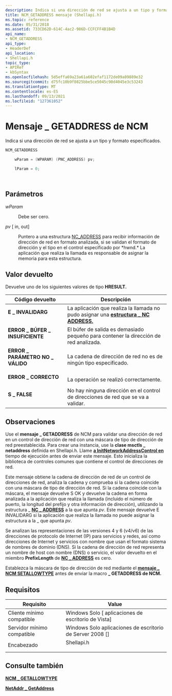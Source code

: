 ```yaml
---
description: Indica si una dirección de red se ajusta a un tipo y formato especificados.
title: NCM_GETADDRESS mensaje (Shellapi.h)
ms.topic: reference
ms.date: 05/31/2018
ms.assetid: 733CD62D-614C-4ac2-986D-CCFCFF4B1B4D
api_name:
- NCM_GETADDRESS
api_type:
- HeaderDef
api_location:
- Shellapi.h
topic_type:
- APIRef
- kbSyntax
ms.openlocfilehash: 5d5effa69a23a61a602efaf1172de09a09889e32
ms.sourcegitcommit: d75fc10b9f0825bbe5ce5045c90d4045e3c53243
ms.translationtype: MT
ms.contentlocale: es-ES
ms.lasthandoff: 09/13/2021
ms.locfileid: "127361052"
---
```

# <a name="ncm_getaddress-message"></a>Mensaje \_ GETADDRESS de NCM

Indica si una dirección de red se ajusta a un tipo y formato especificados.


```C++
NCM_GETADDRESS

    wParam = (WPARAM) (PNC_ADDRESS) pv;

    lParam = 0;            

            
```



## <a name="parameters"></a>Parámetros

<dl> <dt>

*wParam* 
</dt> <dd>Debe ser cero.</dd> <dt>

*pv* \[ in, out\]
</dt> <dd>Puntero a una estructura <a href="/windows/win32/api/shellapi/ns-shellapi-nc_address">NC_ADDRESS</a> para recibir información de dirección de red en formato analizada, si se validan el formato de dirección y el tipo en el control especificado por *hwnd.* La aplicación que realiza la llamada es responsable de asignar la memoria para esta estructura.</dd> </dl>

## <a name="return-value"></a>Valor devuelto

Devuelve uno de los siguientes valores de tipo **HRESULT.**



| Código devuelto                                                                                                | Descripción                                                                                          |
|------------------------------------------------------------------------------------------------------------|------------------------------------------------------------------------------------------------------|
| <dl> <dt>**E \_ INVALIDARG**</dt> </dl>               | La aplicación que realiza la llamada no pudo asignar una [**estructura \_ NC ADDRESS.**](/windows/win32/api/shellapi/ns-shellapi-nc_address)<br/> |
| <dl> <dt>**ERROR \_ BÚFER \_ INSUFICIENTE**</dt> </dl> | El búfer de salida es demasiado pequeño para contener la dirección de red analizada.<br/>                           |
| <dl> <dt>**ERROR \_ PARÁMETRO NO \_ VÁLIDO**</dt> </dl>   | La cadena de dirección de red no es de ningún tipo especificado.<br/>                                  |
| <dl> <dt>**ERROR \_ CORRECTO**</dt> </dl>              | La operación se realizó correctamente.<br/>                                                             |
| <dl> <dt>**S \_ FALSE**</dt> </dl>                    | No hay ninguna dirección en el control de direcciones de red que se va a validar.<br/>                           |



 

## <a name="remarks"></a>Observaciones

Use el **mensaje \_ GETADDRESS** de NCM para validar una dirección de red en un control de dirección de red con una máscara de tipo de dirección de red preestablecida. Para crear una instancia, use la **clase msctls \_ netaddress** definida en Shellapi.h. Llame [**a InitNetworkAddressControl en**](/windows/desktop/api/Shellapi/nf-shellapi-initnetworkaddresscontrol) tiempo de ejecución antes de enviar este mensaje. Esto inicializa la biblioteca de controles comunes que contiene el control de direcciones de red.

Este mensaje obtiene la cadena de dirección de red de un control de direcciones de red, analiza la cadena y comprueba si la cadena coincide con una máscara de tipo de dirección de red. Si la cadena coincide con la máscara, el mensaje devuelve S OK y devuelve la cadena en forma analizada a la aplicación que realiza la llamada (incluido el número de puerto, la longitud del prefijo y otra información de dirección), utilizando la estructura \_ [**NC \_ ADDRESS**](/windows/win32/api/shellapi/ns-shellapi-nc_address) a la que apunta *pv*. Este mensaje devuelve E INVALIDARG si la aplicación que realiza la llamada no puede asignar la estructura a la \_ que apunta *pv*.

Se analizan las representaciones de las versiones 4 y 6 (v4/v6) de las direcciones de protocolo de Internet (IP) para servicios y redes, así como direcciones de Internet y servicios con nombre que usan el formato sistema de nombres de dominio (DNS). Si la cadena de dirección de red representa un nombre de host con nombre (DNS) o servicio, el valor devuelto en el miembro **PrefixLength** de [**NC \_ ADDRESS**](/windows/win32/api/shellapi/ns-shellapi-nc_address) es cero.

Establezca la máscara de tipo de dirección de red mediante el [**mensaje \_ NCM SETALLOWTYPE**](ncm-setallowtype.md) antes de enviar la macro **\_ GETADDRESS de NCM.**

## <a name="requirements"></a>Requisitos



| Requisito | Value |
|-------------------------------------|---------------------------------------------------------------------------------------|
| Cliente mínimo compatible<br/> | Windows Solo \[ aplicaciones de escritorio de Vista\]<br/>                                        |
| Servidor mínimo compatible<br/> | Windows Solo aplicaciones de escritorio de Server 2008 \[\]<br/>                                  |
| Encabezado<br/>                   | <dl> <dt>Shellapi.h</dt> </dl> |



## <a name="see-also"></a>Consulte también

<dl> <dt>

[**NCM \_ GETALLOWTYPE**](ncm-getallowtype.md)
</dt> <dt>

[**NetAddr \_ GetAddress**](/windows/desktop/api/Shellapi/nf-shellapi-netaddr_getaddress)
</dt> </dl>

 

 





